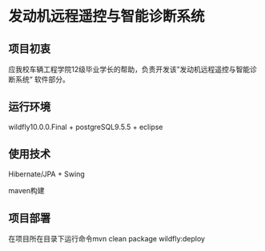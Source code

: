 # 发动机远程遥控与智能诊断系统
## 项目初衷
应我校车辆工程学院12级毕业学长的帮助，负责开发该”发动机远程遥控与智能诊断系统“
软件部分。
## 运行环境
wildfly10.0.0.Final + postgreSQL9.5.5 + eclipse
## 使用技术
Hibernate/JPA + Swing

maven构建
## 项目部署
在项目所在目录下运行命令mvn clean package wildfly:deploy
